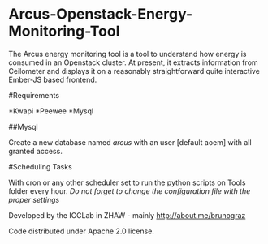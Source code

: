 Arcus-Openstack-Energy-Monitoring-Tool
====================

The Arcus energy monitoring tool is a tool to understand how energy is consumed
in an Openstack cluster. At present, it extracts information
from Ceilometer and displays it on a reasonably straightforward
quite interactive Ember-JS based frontend.  

#Requirements

*Kwapi
*Peewee
*Mysql

##Mysql

Create a new database named *arcus* with an user [default aoem]
with all granted access.

#Scheduling Tasks

With cron or any other scheduler set to run the python scripts on Tools folder
every hour. *Do not forget to change the configuration file with the proper settings*


Developed by the ICCLab in ZHAW - mainly http://about.me/brunograz

Code distributed under Apache 2.0 license.
